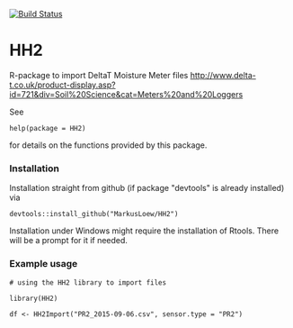 [![Build Status](https://travis-ci.org/MarkusLoew/HH2.svg?branch=master)](https://travis-ci.org/MarkusLoew/HH2)

HH2
==============

R-package to import DeltaT Moisture Meter files
http://www.delta-t.co.uk/product-display.asp?id=721&div=Soil%20Science&cat=Meters%20and%20Loggers

See 

	help(package = HH2) 

for details on the functions provided by this package.

### Installation

Installation straight from github (if package "devtools" is already installed) via

```{r}
devtools::install_github("MarkusLoew/HH2")
```

Installation under Windows might require the installation of Rtools. There will be a prompt for it if needed.

### Example usage

```{r}
# using the HH2 library to import files

library(HH2)

df <- HH2Import("PR2_2015-09-06.csv", sensor.type = "PR2")

```
